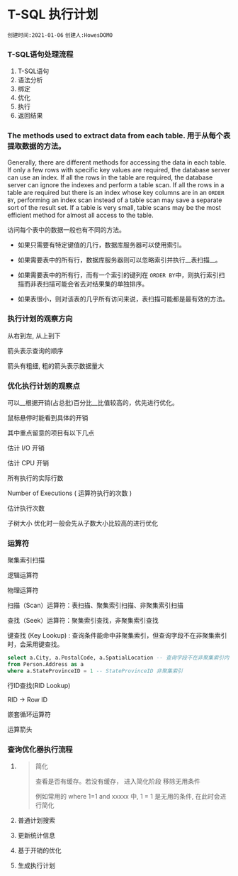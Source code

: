 # T-SQL 执行计划

`创建时间:2021-01-06`	`创建人:HowesDOMO`

### T-SQL语句处理流程

1. T-SQL语句
2. 语法分析
3. 绑定
4. 优化
5. 执行
6. 返回结果



### The methods used to extract data from each table. 用于从每个表提取数据的方法。

Generally, there are different methods for accessing the data in each table. If only a few rows with specific key values are required, the database server can use an index. If all the rows in the table are required, the database server can ignore the indexes and perform a table scan. If all the rows in a table are required but there is an index whose key columns are in an `ORDER BY`, performing an index scan instead of a table scan may save a separate sort of the result set. If a table is very small, table scans may be the most efficient method for almost all access to the table.

访问每个表中的数据一般也有不同的方法。

* 如果只需要有特定键值的几行，数据库服务器可以使用索引。 

* 如果需要表中的所有行，数据库服务器则可以忽略索引并执行__表扫描__。

* 如果需要表中的所有行，而有一个索引的键列在 `ORDER BY`中，则执行索引扫描而非表扫描可能会省去对结果集的单独排序。 

* 如果表很小，则对该表的几乎所有访问来说，表扫描可能都是最有效的方法。



### 执行计划的观察方向

从右到左, 从上到下



箭头表示查询的顺序

箭头有粗细, 粗的箭头表示数据量大



### 优化执行计划的观察点

可以__根据开销(占总批)百分比__比值较高的，优先进行优化。



鼠标悬停时能看到具体的开销

其中重点留意的项目有以下几点

估计 I/O 开销

估计 CPU 开销

所有执行的实际行数

Number of Executions ( 运算符执行的次数 )

估计执行次数



子树大小  优化时一般会先从子数大小比较高的进行优化





### 运算符

聚集索引扫描



逻辑运算符

物理运算符



扫描（Scan）运算符：表扫描、聚集索引扫描、非聚集索引扫描

查找（Seek）运算符：聚集索引查找，非聚集索引查找



键查找 (Key Lookup) : 查询条件能命中非聚集索引，但查询字段不在非聚集索引时，会采用键查找。

~~~sql
select a.City, a.PostalCode, a.SpatialLocation -- 查询字段不在非聚集索引内
from Person.Address as a
where a.StateProvinceID = 1 -- StateProvinceID 非聚集索引
~~~

行ID查找(RID Lookup)  

RID -> Row ID



嵌套循环运算符





运算箭头



### 查询优化器执行流程

1. > 简化
   >
   >  查看是否有缓存。若没有缓存， 进入简化阶段 移除无用条件
   >
   > 例如常用的  where 1=1 and xxxxx 中, 1 = 1 是无用的条件, 在此时会进行简化

2. 普通计划搜索

3. 更新统计信息

4. 基于开销的优化

5. 生成执行计划

